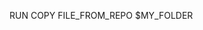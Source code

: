 <!-- layout:code post: build-grid_envoironment-variables-in-buildgrid -->


RUN COPY FILE_FROM_REPO $MY_FOLDER
